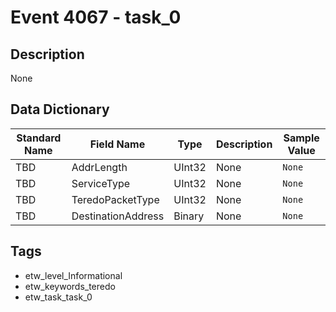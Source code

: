 # Event 4067 - task_0

## Description
None

## Data Dictionary
|Standard Name|Field Name|Type|Description|Sample Value|
|---|---|---|---|---|
|TBD|AddrLength|UInt32|None|`None`|
|TBD|ServiceType|UInt32|None|`None`|
|TBD|TeredoPacketType|UInt32|None|`None`|
|TBD|DestinationAddress|Binary|None|`None`|

## Tags
* etw_level_Informational
* etw_keywords_teredo
* etw_task_task_0